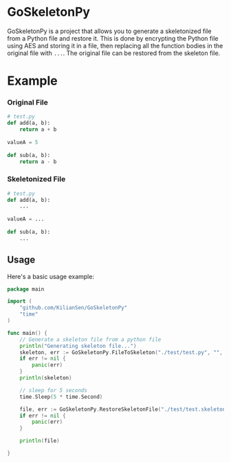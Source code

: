 # GoSkeletonPy
GoSkeletonPy is a project that allows you to generate a skeletonized file from a Python file and restore it.
This is done by encrypting the Python file using AES and storing it in a file, then replacing all the function bodies in the original file with `...`. 
The original file can be restored from the skeleton file.

# Example

### Original File
```python
# test.py
def add(a, b):
    return a + b
    
valueA = 5
    
def sub(a, b):
    return a - b
```

### Skeletonized File
```python
# test.py
def add(a, b):
    ...
    
valueA = ...
    
def sub(a, b):
    ...
```

## Usage
Here's a basic usage example:

```go
package main

import (
    "github.com/KilianSen/GoSkeletonPy"
	"time"
)

func main() {
	// Generate a skeleton file from a python file
	println("Generating skeleton file...")
	skeleton, err := GoSkeletonPy.FileToSkeleton("./test/test.py", "", "")
	if err != nil {
		panic(err)
	}
	println(skeleton)

	// sleep for 5 seconds
	time.Sleep(5 * time.Second)

	file, err := GoSkeletonPy.RestoreSkeletonFile("./test/test.skeletonpy", "", "")
	if err != nil {
		panic(err)
	}

	println(file)

}